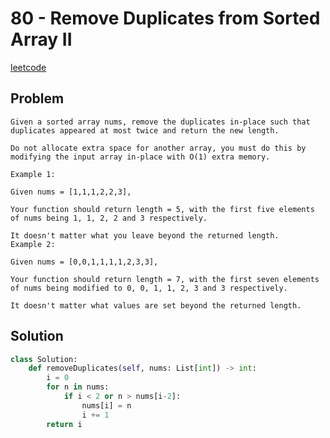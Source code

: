 # 80 - Remove Duplicates from Sorted Array II

[leetcode](https://leetcode.com/problems/remove-duplicates-from-sorted-array-ii/)

## Problem

    Given a sorted array nums, remove the duplicates in-place such that duplicates appeared at most twice and return the new length.
    
    Do not allocate extra space for another array, you must do this by modifying the input array in-place with O(1) extra memory.
    
    Example 1:
    
    Given nums = [1,1,1,2,2,3],
    
    Your function should return length = 5, with the first five elements of nums being 1, 1, 2, 2 and 3 respectively.
    
    It doesn't matter what you leave beyond the returned length.
    Example 2:
    
    Given nums = [0,0,1,1,1,1,2,3,3],
    
    Your function should return length = 7, with the first seven elements of nums being modified to 0, 0, 1, 1, 2, 3 and 3 respectively.
    
    It doesn't matter what values are set beyond the returned length.

## Solution

```python
class Solution:
    def removeDuplicates(self, nums: List[int]) -> int:
        i = 0
        for n in nums:
            if i < 2 or n > nums[i-2]:
                nums[i] = n
                i += 1
        return i
```
